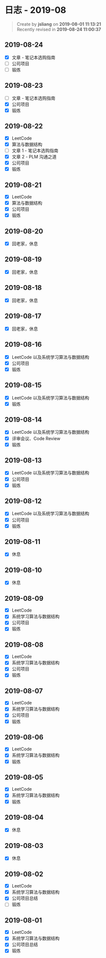 日志 - 2019-08
===

> Create by **jsliang** on **2019-08-01 11:13:21**  
> Recently revised in **2019-08-24 11:00:37**

## 2019-08-24

* [x] 文章 - 笔记本选购指南
* [ ] 公司项目
* [ ] 锻炼

## 2019-08-23

* [ ] 文章 - 笔记本选购指南
* [x] 公司项目
* [x] 锻炼

## 2019-08-22

* [x] LeetCode
* [x] 算法与数据结构
* [ ] 文章 1 - 笔记本选购指南
* [x] 文章 2 - PLM 沟通之道
* [x] 公司项目
* [x] 锻炼

## 2019-08-21

* [x] LeetCode
* [x] 算法与数据结构
* [x] 公司项目
* [x] 锻炼

## 2019-08-20

* [x] 回老家，休息

## 2019-08-19

* [x] 回老家，休息

## 2019-08-18

* [x] 回老家，休息

## 2019-08-17

* [x] 回老家，休息

## 2019-08-16

* [x] LeetCode 以及系统学习算法与数据结构
* [x] 公司项目
* [x] 锻炼

## 2019-08-15

* [x] LeetCode 以及系统学习算法与数据结构
* [x] 锻炼

## 2019-08-14

* [x] LeetCode 以及系统学习算法与数据结构
* [x] 评审会议、Code Review
* [x] 锻炼

## 2019-08-13

* [x] LeetCode 以及系统学习算法与数据结构
* [x] 公司项目
* [x] 锻炼

## 2019-08-12

* [x] LeetCode 以及系统学习算法与数据结构
* [x] 公司项目
* [x] 锻炼

## 2019-08-11

* [x] 休息

## 2019-08-10

* [x] 休息

## 2019-08-09

* [x] LeetCode
* [x] 系统学习算法与数据结构
* [x] 公司项目
* [x] 锻炼

## 2019-08-08

* [x] LeetCode
* [x] 系统学习算法与数据结构
* [x] 公司项目
* [x] 锻炼

## 2019-08-07

* [x] LeetCode
* [x] 系统学习算法与数据结构
* [x] 公司项目
* [x] 锻炼

## 2019-08-06

* [x] LeetCode
* [x] 系统学习算法与数据结构
* [x] 锻炼

## 2019-08-05

* [x] LeetCode
* [x] 系统学习算法与数据结构
* [x] 锻炼

## 2019-08-04

* [x] 休息

## 2019-08-03

* [x] 休息

## 2019-08-02

* [x] LeetCode
* [x] 系统学习算法与数据结构
* [x] 公司项目总结
* [ ] 锻炼

## 2019-08-01

* [x] LeetCode
* [x] 系统学习算法与数据结构
* [x] 公司项目总结
* [x] 锻炼